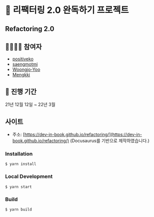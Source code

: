 # 📕 리팩터링 2.0 완독하기 프로젝트
## Refactoring 2.0 

## 👨‍👩‍👧‍👦 참여자
- [positiveko](https://github.com/positiveko)
- [saengmotmi](https://github.com/saengmotmi)
- [Woongjo-Yoo](https://github.com/onikss793)
- [Mengkki](https://github.com/guswnl0610)


## 📅 진행 기간
21년 12월 12일 ~ 22년 3월

## 사이트
- 주소: [https://dev-in-book.github.io/refactoring/](https://dev-in-book.github.io/refactoring/) (Docusaurus를 기반으로 제작하였습니다.)


### Installation

```
$ yarn install
```

### Local Development

```
$ yarn start
```

### Build

```
$ yarn build
```

